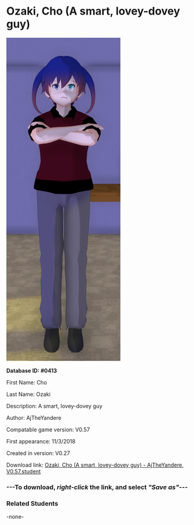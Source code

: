 # Ozaki, Cho (A smart, lovey-dovey guy)

<img src="../../Files/Images/Ozaki, Cho (A smart, lovey-dovey guy).png" title="Ozaki, Cho (A smart, lovey-dovey guy) - AjTheYandere, V0.57">

**Database ID: #0413**

First Name: Cho

Last Name: Ozaki

Description: A smart, lovey-dovey guy

Author: AjTheYandere

Compatable game version: V0.57

First appearance: 11/3/2018

Created in version: V0.27

Download link: <a href="https://raw.githubusercontent.com/Arbiter1223/Daigaku-Gurashi-Custom-Students/master/Files/Student%20Files/Ozaki%2C%20Cho%20(A%20smart%2C%20lovey-dovey%20guy)%20-%20AjTheYandere%2C%20V0.57.student">Ozaki, Cho (A smart, lovey-dovey guy) - AjTheYandere, V0.57.student</a>

### ---**To download, _right-click_ the link, and select _"Save as"_**---

### Related Students

-none-

